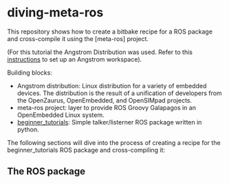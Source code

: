diving-meta-ros
===============

This repository shows how to create a bitbake recipe for a ROS package and cross-compile it using the [meta-ros] project.

(For this tutorial the Angstrom Distribution was used. Refer to this [instructions](http://www.angstrom-distribution.org/building-angstrom) to set up an Angstrom workspace).

Building blocks:
* Angstrom distribution: Linux distribution for a variety of embedded devices. The distribution is the result of a unification of developers from the OpenZaurus, OpenEmbedded, and OpenSIMpad projects.
* meta-ros project: layer to provide ROS Groovy Galapagos in an OpenEmbedded Linux system.
* [beginner_tutorials](https://github.com/vmayoral/beginner_tutorials): Simple talker/listerner ROS package written in python.

The following sections will dive into the process of creating a recipe for the beginner_tutorials ROS package and cross-compiling it:

## The ROS package

